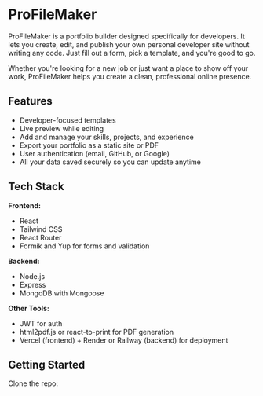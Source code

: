 # ProFileMaker

ProFileMaker is a portfolio builder designed specifically for developers. It lets you create, edit, and publish your own personal developer site without writing any code. Just fill out a form, pick a template, and you're good to go.

Whether you're looking for a new job or just want a place to show off your work, ProFileMaker helps you create a clean, professional online presence.

## Features

- Developer-focused templates
- Live preview while editing
- Add and manage your skills, projects, and experience
- Export your portfolio as a static site or PDF
- User authentication (email, GitHub, or Google)
- All your data saved securely so you can update anytime

## Tech Stack

**Frontend:**
- React
- Tailwind CSS
- React Router
- Formik and Yup for forms and validation

**Backend:**
- Node.js
- Express
- MongoDB with Mongoose

**Other Tools:**
- JWT for auth
- html2pdf.js or react-to-print for PDF generation
- Vercel (frontend) + Render or Railway (backend) for deployment

## Getting Started

Clone the repo:


